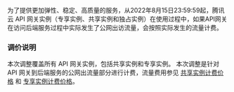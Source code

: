 为了提供更加弹性、稳定、高质量的服务，从2022年8月15日23:59:59起，腾讯云 API 网关实例（专享实例、共享实例和独占实例）在使用过程中，如果API网关在访问后端服务过程中实际发生了公网出访流量，会按照实际发生的流量计费。

### 调价说明
本次调整覆盖所有 API 网关实例，包括共享实例和专享实例。
本次调整是针对 API 网关到后端服务的公网出流量部分进行计费，流量费用参见 [共享实例计费价格](https://intl.cloud.tencent.com/document/product/628/11771) 和 [专享实例计费价格](https://intl.cloud.tencent.com/document/product/628/44234)。
